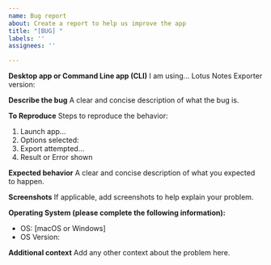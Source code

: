 ```yaml
---
name: Bug report
about: Create a report to help us improve the app
title: "[BUG] "
labels: ''
assignees: ''

---
```


**Desktop app or Command Line app (CLI)**
I am using...
Lotus Notes Exporter version: 

**Describe the bug**
A clear and concise description of what the bug is.

**To Reproduce**
Steps to reproduce the behavior:
1. Launch app...
2. Options selected:
3. Export attempted...
4. Result or Error shown

**Expected behavior**
A clear and concise description of what you expected to happen.

**Screenshots**
If applicable, add screenshots to help explain your problem.

**Operating System (please complete the following information):**
 - OS: [macOS or Windows]
 - OS Version: 

**Additional context**
Add any other context about the problem here.
